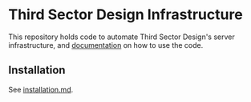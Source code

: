 # Third Sector Design Infrastructure

This repository holds code to automate Third Sector Design's server infrastructure, and [documentation](docs) on how to use the code.

## Installation

See [installation.md](docs/installation.md).
